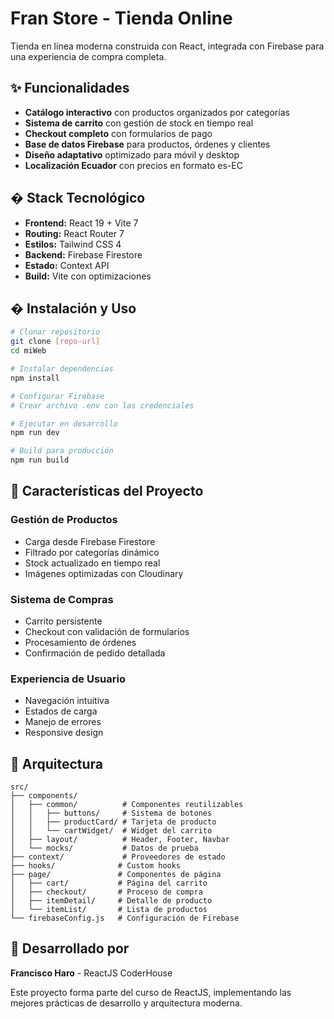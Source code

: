 # Fran Store - Tienda Online

Tienda en línea moderna construida con React, integrada con Firebase para una experiencia de compra completa.

## ✨ Funcionalidades

- **Catálogo interactivo** con productos organizados por categorías
- **Sistema de carrito** con gestión de stock en tiempo real
- **Checkout completo** con formularios de pago
- **Base de datos Firebase** para productos, órdenes y clientes
- **Diseño adaptativo** optimizado para móvil y desktop
- **Localización Ecuador** con precios en formato es-EC

## � Stack Tecnológico

- **Frontend:** React 19 + Vite 7
- **Routing:** React Router 7
- **Estilos:** Tailwind CSS 4
- **Backend:** Firebase Firestore
- **Estado:** Context API
- **Build:** Vite con optimizaciones

## � Instalación y Uso

```bash
# Clonar repositorio
git clone [repo-url]
cd miWeb

# Instalar dependencias
npm install

# Configurar Firebase
# Crear archivo .env con las credenciales

# Ejecutar en desarrollo
npm run dev

# Build para producción
npm run build
```

## 📱 Características del Proyecto

### Gestión de Productos

- Carga desde Firebase Firestore
- Filtrado por categorías dinámico
- Stock actualizado en tiempo real
- Imágenes optimizadas con Cloudinary

### Sistema de Compras

- Carrito persistente
- Checkout con validación de formularios
- Procesamiento de órdenes
- Confirmación de pedido detallada

### Experiencia de Usuario

- Navegación intuitiva
- Estados de carga
- Manejo de errores
- Responsive design

## 📂 Arquitectura

```
src/
├── components/
│   ├── common/          # Componentes reutilizables
│   │   ├── buttons/     # Sistema de botones
│   │   ├── productCard/ # Tarjeta de producto
│   │   └── cartWidget/  # Widget del carrito
│   ├── layout/          # Header, Footer, Navbar
│   └── mocks/           # Datos de prueba
├── context/             # Proveedores de estado
├── hooks/              # Custom hooks
├── page/               # Componentes de página
│   ├── cart/           # Página del carrito
│   ├── checkout/       # Proceso de compra
│   ├── itemDetail/     # Detalle de producto
│   └── itemList/       # Lista de productos
└── firebaseConfig.js   # Configuración de Firebase
```

## 🌟 Desarrollado por

**Francisco Haro** - ReactJS CoderHouse

Este proyecto forma parte del curso de ReactJS, implementando las mejores prácticas de desarrollo y arquitectura moderna.
